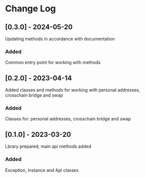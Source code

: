 # Change Log

## [0.3.0] - 2024-05-20
Updating methods in accordance with documentation

### Added
Сommon entry point for working with methods

## [0.2.0] - 2023-04-14
Added classes and methods for working with personal addresses, crosschain bridge and swap

### Added
Classes for: personal addresses, crosschain bridge and swap

## [0.1.0] - 2023-03-20
Lbrary prepared, main api methods added

### Added
Exception, Instance and Api classes
